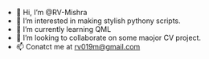 - 👋 Hi, I’m @RV-Mishra
- 👀 I’m interested in making stylish pythony scripts.
- 🌱 I’m currently learning QML
- 💞️ I’m looking to collaborate on some maojor CV project.
- 📫 Conatct me at rv019m@gmail.com 

<!---
RV-Mishra/RV-Mishra is a ✨ special ✨ repository because its `README.md` (this file) appears on your GitHub profile.
You can click the Preview link to take a look at your changes.
--->
